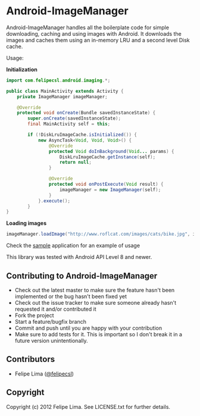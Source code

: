Android-ImageManager
====================

Android-ImageManager handles all the boilerplate code for simple downloading, caching and using images with Android.
It downloads the images and caches them using an in-memory LRU and a second level Disk cache.

Usage:

**Initialization**

```java
import com.felipecsl.android.imaging.*;

public class MainActivity extends Activity {
	private ImageManager imageManager;

	@Override
	protected void onCreate(Bundle savedInstanceState) {
        super.onCreate(savedInstanceState);
        final MainActivity self = this;

        if (!DiskLruImageCache.isInitialized()) {
            new AsyncTask<Void, Void, Void>() {
                @Override
                protected Void doInBackground(Void... params) {
                    DiskLruImageCache.getInstance(self);
                    return null;
                }

                @Override
                protected void onPostExecute(Void result) {
                    imageManager = new ImageManager(self);
                }
            }.execute();
        }
}
```

**Loading images**

```java
imageManager.loadImage("http://www.roflcat.com/images/cats/bike.jpg", imageView, new ImageManager.JobOptions());
```

Check the [sample](https://github.com/felipecsl/Android-ImageManager/tree/master/samples) application for an example of usage

This library was tested with Android API Level 8 and newer.

## Contributing to Android-ImageManager

 * Check out the latest master to make sure the feature hasn't been implemented or the bug hasn't been fixed yet
 * Check out the issue tracker to make sure someone already hasn't requested it and/or contributed it
 * Fork the project
 * Start a feature/bugfix branch
 * Commit and push until you are happy with your contribution
 * Make sure to add tests for it. This is important so I don't break it in a future version unintentionally.

## Contributors

 * Felipe Lima ([@felipecsl](https://github.com/felipecsl))

## Copyright

Copyright (c) 2012 Felipe Lima. See LICENSE.txt for further details.
